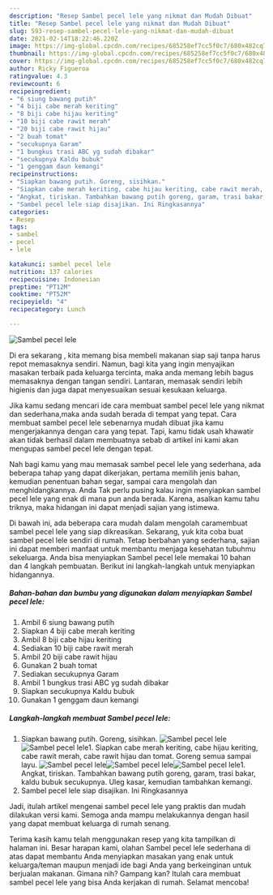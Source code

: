 ```yaml
---
description: "Resep Sambel pecel lele yang nikmat dan Mudah Dibuat"
title: "Resep Sambel pecel lele yang nikmat dan Mudah Dibuat"
slug: 593-resep-sambel-pecel-lele-yang-nikmat-dan-mudah-dibuat
date: 2021-02-14T18:22:46.220Z
image: https://img-global.cpcdn.com/recipes/685258ef7cc5f0c7/680x482cq70/sambel-pecel-lele-foto-resep-utama.jpg
thumbnail: https://img-global.cpcdn.com/recipes/685258ef7cc5f0c7/680x482cq70/sambel-pecel-lele-foto-resep-utama.jpg
cover: https://img-global.cpcdn.com/recipes/685258ef7cc5f0c7/680x482cq70/sambel-pecel-lele-foto-resep-utama.jpg
author: Ricky Figueroa
ratingvalue: 4.3
reviewcount: 6
recipeingredient:
- "6 siung bawang putih"
- "4 biji cabe merah keriting"
- "8 biji cabe hijau keriting"
- "10 biji cabe rawit merah"
- "20 biji cabe rawit hijau"
- "2 buah tomat"
- "secukupnya Garam"
- "1 bungkus trasi ABC yg sudah dibakar"
- "secukupnya Kaldu bubuk"
- "1 genggam daun kemangi"
recipeinstructions:
- "Siapkan bawang putih. Goreng, sisihkan."
- "Siapkan cabe merah keriting, cabe hijau keriting, cabe rawit merah, cabe rawit hijau dan tomat. Goreng semua sampai layu."
- "Angkat, tiriskan. Tambahkan bawang putih goreng, garam, trasi bakar, kaldu bubuk secukupnya. Uleg kasar, kemudian tambahkan kemangi."
- "Sambel pecel lele siap disajikan. Ini Ringkasannya"
categories:
- Resep
tags:
- sambel
- pecel
- lele

katakunci: sambel pecel lele 
nutrition: 137 calories
recipecuisine: Indonesian
preptime: "PT12M"
cooktime: "PT52M"
recipeyield: "4"
recipecategory: Lunch

---
```



![Sambel pecel lele](https://img-global.cpcdn.com/recipes/685258ef7cc5f0c7/680x482cq70/sambel-pecel-lele-foto-resep-utama.jpg)

Di era  sekarang , kita memang bisa membeli makanan siap saji tanpa harus repot memasaknya sendiri. Namun, bagi kita yang ingin menyajikan masakan terbaik pada keluarga tercinta, maka anda memang lebih bagus memasaknya dengan tangan sendiri. Lantaran, memasak sendiri lebih higienis dan juga dapat menyesuaikan sesuai kesukaan keluarga.

Jika kamu sedang mencari ide cara membuat sambel pecel lele yang nikmat dan sederhana,maka anda sudah berada di tempat yang tepat. Cara membuat sambel pecel lele  sebenarnya mudah dibuat jika kamu mengerjakannya dengan cara yang tepat. Tapi, kamu tidak usah khawatir akan tidak berhasil dalam membuatnya 
sebab di artikel ini kami akan mengupas sambel pecel lele dengan tepat.  



Nah bagi kamu yang mau memasak sambel pecel lele yang sederhana, ada beberapa tahap yang dapat dikerjakan, pertama memilih jenis bahan, kemudian penentuan bahan segar, sampai cara mengolah dan menghidangkannya. Anda Tak perlu pusing kalau ingin menyiapkan sambel pecel lele yang enak di mana pun anda berada. Karena, asalkan kamu  tahu triknya, maka hidangan ini dapat menjadi sajian yang istimewa.

Di bawah ini, ada beberapa cara mudah dalam mengolah caramembuat sambel pecel lele yang siap dikreasikan. Sekarang, yuk kita coba buat sambel pecel lele sendiri di rumah. Tetap berbahan yang sederhana, sajian ini dapat memberi manfaat untuk membantu menjaga kesehatan tubuhmu sekeluarga. Anda bisa menyiapkan Sambel pecel lele memakai 10 bahan dan 4 langkah pembuatan. Berikut ini langkah-langkah untuk menyiapkan hidangannya.

<!--inarticleads1-->

##### Bahan-bahan dan bumbu yang digunakan dalam menyiapkan Sambel pecel lele:

1. Ambil 6 siung bawang putih
1. Siapkan 4 biji cabe merah keriting
1. Ambil 8 biji cabe hijau keriting
1. Sediakan 10 biji cabe rawit merah
1. Ambil 20 biji cabe rawit hijau
1. Gunakan 2 buah tomat
1. Sediakan secukupnya Garam
1. Ambil 1 bungkus trasi ABC yg sudah dibakar
1. Siapkan secukupnya Kaldu bubuk
1. Gunakan 1 genggam daun kemangi




<!--inarticleads2-->

##### Langkah-langkah membuat Sambel pecel lele:

1. Siapkan bawang putih. Goreng, sisihkan.
<img src="https://img-global.cpcdn.com/steps/22f049da62b5e3c5/160x128cq70/sambel-pecel-lele-langkah-memasak-1-foto.jpg" alt="Sambel pecel lele"><img src="https://img-global.cpcdn.com/steps/97a562a19b289d8d/160x128cq70/sambel-pecel-lele-langkah-memasak-1-foto.jpg" alt="Sambel pecel lele">1. Siapkan cabe merah keriting, cabe hijau keriting, cabe rawit merah, cabe rawit hijau dan tomat. Goreng semua sampai layu.
<img src="https://img-global.cpcdn.com/steps/642c2a1b3a8d0946/160x128cq70/sambel-pecel-lele-langkah-memasak-2-foto.jpg" alt="Sambel pecel lele"><img src="https://img-global.cpcdn.com/steps/b866de67a98512f4/160x128cq70/sambel-pecel-lele-langkah-memasak-2-foto.jpg" alt="Sambel pecel lele"><img src="https://img-global.cpcdn.com/steps/561ae78f293832e9/160x128cq70/sambel-pecel-lele-langkah-memasak-2-foto.jpg" alt="Sambel pecel lele">1. Angkat, tiriskan. Tambahkan bawang putih goreng, garam, trasi bakar, kaldu bubuk secukupnya. Uleg kasar, kemudian tambahkan kemangi.
1. Sambel pecel lele siap disajikan. Ini Ringkasannya




Jadi, itulah artikel mengenai  sambel pecel lele  yang praktis dan mudah dilakukan versi kami. Semoga anda mampu melakukannya dengan hasil yang dapat membuat keluarga di rumah senang. 

Terima kasih kamu telah menggunakan resep yang kita tampilkan di halaman ini. Besar harapan kami, olahan  Sambel pecel lele sederhana di atas dapat membantu Anda menyiapkan masakan yang enak untuk keluarga/teman maupun menjadi ide bagi Anda yang berkeinginan untuk berjualan makanan. Gimana nih? Gampang kan? Itulah cara membuat sambel pecel lele yang bisa Anda kerjakan di rumah. Selamat mencoba!

